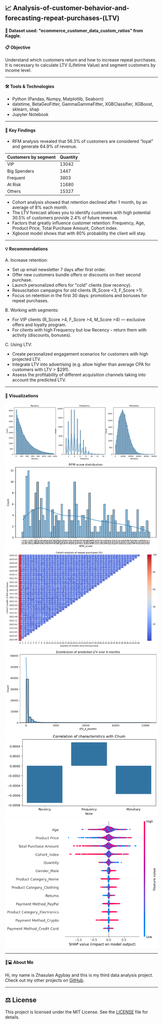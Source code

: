 ## 📈 Analysis-of-customer-behavior-and-forecasting-repeat-purchases-(LTV)

#### 🧾 Dataset used: "ecommerce_customer_data_custom_ratios" from Kaggle.

#### 📋 Objective
Understand which customers return and how to increase repeat purchases. It is necessary to calculate LTV (Lifetime Value) and segment customers by income level.

---

#### 🛠️ Tools & Technologies
- Python (Pandas, Numpy, Matplotlib, Seaborn)
- datetime, BetaGeoFitter, GammaGammaFitter, XGBClassifier, XGBoost, sklearn, shap
- Jupyter Notebook

---

#### 🔬 Key Findings
- RFM analysis revealed that 56.3% of customers are considered “loyal” and generate 64.9% of revenue.
  
| Customers by segment | Quantity |
| --- | --- |
| VIP | 13042 |
| Big Spenders | 1447 |
| Frequent | 3803 |
| At Risk | 11680 |
| Others | 15327 |
  
- Cohort analysis showed that retention declined after 1 month, by an average of 8% each month.
- The LTV forecast allows you to identify customers with high potential 30.5% of customers provide 2.4% of future revenue.
- Factors that greatly influence customer retention: Frequency, Age, Product Price, Total Purchase Amount, Cohort index.
- Xgboost model shows that with 80% probability the client will stay.

---

#### 💡 Recommendations
A. Increase retention:
- Set up email newsletter 7 days after first order.
- Offer new customers bundle offers or discounts on their second purchase.
- Launch personalized offers for "cold" clients (low recency).
- Resuscitation campaigns for old clients (R_Score <3, F_Score >1).
- Focus on retention in the first 30 days: promotions and bonuses for repeat purchases.

B. Working with segments:
- For VIP clients (R_Score >4, F_Score >4, M_Score >4) — exclusive offers and loyalty program.
- For clients with high Frequency but low Recency - return them with activity (discounts, bonuses).

C. Using LTV:
- Create personalized engagement scenarios for customers with high projected LTV.
- Integrate LTV into advertising (e.g. allow higher than average CPA for customers with LTV > $291).
- Assess the profitability of different acquisition channels taking into account the predicted LTV.

---

#### 📸 Visualizations
![RFM analysis](img/Visualization_of_RFM_analysis.png)
![RFM score distribution](img/RFM_score_distribution.png)
![Cohort analysis](img/Cohort_analysis_of_repeat_purchases.png)
![LTV over 6 months](img/Distribution_of_predicted_LTV_over_6_months.png)
![Correlation of characteristics with Churn](img/Correlation_of_characteristics_with_Churn.png)
![SHAP analysis](img/SHAP_analysis.png)

---

#### 👨💻 About Me
Hi, my name is Zhasulan Agybay and this is my third data analysis project. Check out my other projects on [GitHub](https://github.com/Zhasulan-Agybay).

---

## ⚖️ License
This project is licensed under the MIT License. See the [LICENSE](./LICENSE) file for details.

